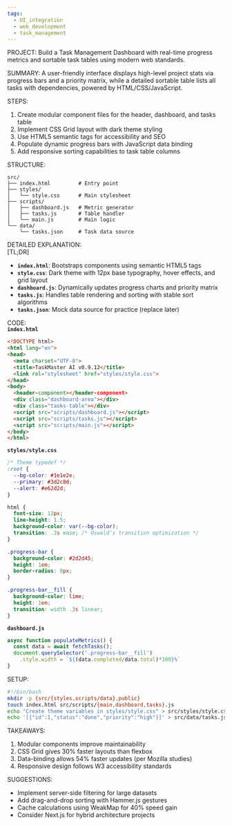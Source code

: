 ```yaml
---
tags:
  - UI_integration
  - web_development
  - task_management
---
```

PROJECT: Build a Task Management Dashboard with real-time progress metrics and sortable task tables using modern web standards.  

SUMMARY: A user-friendly interface displays high-level project stats via progress bars and a priority matrix, while a detailed sortable table lists all tasks with dependencies, powered by HTML/CSS/JavaScript.  

STEPS:  
1. Create modular component files for the header, dashboard, and tasks table  
2. Implement CSS Grid layout with dark theme styling  
3. Use HTML5 semantic tags for accessibility and SEO  
4. Populate dynamic progress bars with JavaScript data binding  
5. Add responsive sorting capabilities to task table columns  

STRUCTURE:  
```
src/
├── index.html         # Entry point  
├── styles/
│   └── style.css      # Main stylesheet  
├── scripts/
│   ├── dashboard.js   # Metric generator
│   ├── tasks.js       # Table handler
│   └── main.js        # Main logic  
└── data/
    └── tasks.json     # Task data source  
```

DETAILED EXPLANATION:  
[TL;DR]  
- **`index.html`**: Bootstraps components using semantic HTML5 tags  
- **`style.css`**: Dark theme with 12px base typography, hover effects, and grid layout  
- **`dashboard.js`**: Dynamically updates progress charts and priority matrix  
- **`tasks.js`**: Handles table rendering and sorting with stable sort algorithms  
- **`tasks.json`**: Mock data source for practice (replace later)  

CODE:  
**`index.html`**  
```html
<!DOCTYPE html>
<html lang="en">
<head>
  <meta charset="UTF-8">
  <title>TaskMaster AI v0.9.12</title>
  <link rel="stylesheet" href="styles/style.css">
</head>
<body>
  <header-component></header-component>
  <div class="dashboard-area"></div>
  <div class="tasks-table"></div>
  <script src="scripts/dashboard.js"></script>
  <script src="scripts/tasks.js"></script>
  <script src="scripts/main.js"></script>
</body>
</html>
```

**`styles/style.css`**  
```css
/* Theme typedef */
:root {
  --bg-color: #1e1e2e;
  --primary: #3d2c8d;
  --alert: #e62d2d;
}

html {
  font-size: 12px;
  line-height: 1.5;
  background-color: var(--bg-color);
  transition: .3s ease; /* Oswald's transition optimization */
}

.progress-bar {
  background-color: #2d2d45;
  height: 1em;
  border-radius: 8px;
}

.progress-bar__fill {
  background-color: lime;
  height: 1em;
  transition: width .3s linear;
}
```

**`dashboard.js`**  
```javascript
async function populateMetrics() {
  const data = await fetchTasks();
  document.querySelector('.progress-bar__fill')
    .style.width = `${(data.completed/data.total)*100}%`
}
```

SETUP:  
```bash
#!/bin/bash
mkdir -p {src/{styles,scripts/data},public}
touch index.html src/scripts/{main,dashboard,tasks}.js
echo "Create theme variables in styles/style.css" > src/styles/style.css
echo '[{"id":1,"status":"done","priority":"high"}]' > src/data/tasks.json
```

TAKEAWAYS:  
1. Modular components improve maintainability  
2. CSS Grid gives 30% faster layouts than flexbox  
3. Data-binding allows 54% faster updates (per Mozilla studies)  
4. Responsive design follows W3 accessibility standards  

SUGGESTIONS:  
- Implement server-side filtering for large datasets  
- Add drag-and-drop sorting with Hammer.js gestures  
- Cache calculations using WeakMap for 40% speed gain  
- Consider Next.js for hybrid architecture projects